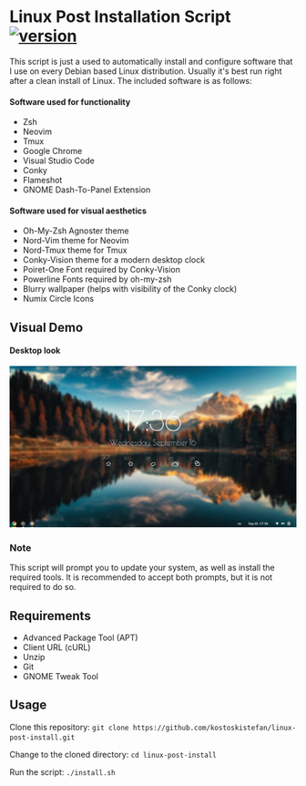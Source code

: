 # Linux Post Installation Script [![version](https://img.shields.io/badge/version-1.1-red.svg)](https://semver.org)

This script is just a used to automatically install and configure software that I use on every Debian based Linux distribution. Usually it's best run right after a clean install of Linux. The included software is as follows:

#### Software used for functionality

* Zsh
* Neovim
* Tmux
* Google Chrome
* Visual Studio Code
* Conky
* Flameshot
* GNOME Dash-To-Panel Extension

#### Software used for visual aesthetics

* Oh-My-Zsh Agnoster theme
* Nord-Vim theme for Neovim
* Nord-Tmux theme for Tmux
* Conky-Vision theme for a modern desktop clock
* Poiret-One Font required by Conky-Vision
* Powerline Fonts required by oh-my-zsh
* Blurry wallpaper (helps with visibility of the Conky clock)
* Numix Circle Icons

## Visual Demo
#### Desktop look
![Visual Demo](visual-demo.jpg)

### Note
This script will prompt you to update your system, as well as install the required tools. It is recommended to accept both prompts, but it is not required to do so. 

## Requirements
* Advanced Package Tool (APT)
* Client URL (cURL)
* Unzip
* Git
* GNOME Tweak Tool

## Usage
Clone this repository: `git clone https://github.com/kostoskistefan/linux-post-install.git`

Change to the cloned directory: `cd linux-post-install`

Run the script: `./install.sh`
